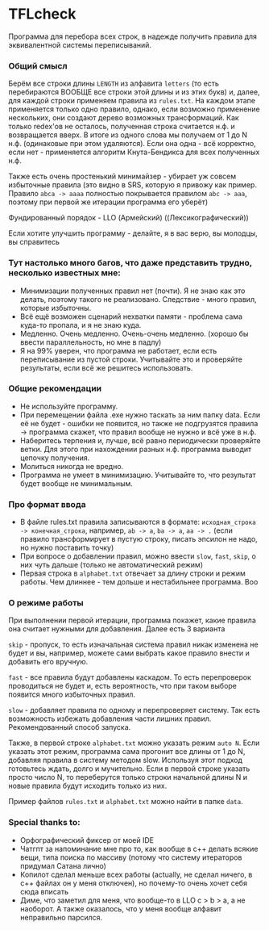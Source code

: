 # TFLcheck
Программа для перебора всех строк, в надежде получить правила для эквивалентной системы переписываний.

### Общий смысл
Берём все строки длины `LENGTH` из алфавита `letters` (то есть перебираются ВООБЩЕ все строки этой длины и из этих букв) и,
далее, для каждой строки применяем правила из `rules.txt`. На каждом этапе применяется только одно правило, однако, если возможно применение нескольких,
они создают дерево возможных трансформаций. Как только redex'ов не осталось, полученная строка считается н.ф. и возвращается вверх.
В итоге из одного слова мы получаем от 1 до N н.ф. (одинаковые при этом удаляются). Если она одна - всё корректно, если нет - применяется алгоритм Кнута-Бендикса
для всех полученных н.ф.

Также есть очень простенький минимайзер - убирает уж совсем избыточные правила 
(это видно в SRS, которую я привожу как пример. Правило `abca -> aaaa` полностью покрывается правилом `abc -> aaa`, поэтому при первой же итерации программа его уберёт)

Фундированный порядок - LLO (Армейский) ((Лексикографический))

Если хотите улучшить программу - делайте, я в вас верю, вы молодцы, вы справитесь

### Тут настолько много багов, что даже представить трудно, несколько известных мне:

- Минимизации полученных правил нет (почти). Я не знаю как это делать, поэтому такого не реализовано. Следствие - много правил, которые избыточны.
- Всё ещё возможен сценарий нехватки памяти - проблема сама куда-то пропала, и я не знаю куда.
- Медленно. Очень медленно. Очень-очень медленно. (хорошо бы ввести параллельность, но мне в падлу)
- Я на 99% уверен, что программа не работает, если есть переписывание из пустой строки. Учитывайте это и проверяйте результаты, если всё же решитесь использовать.

### Общие рекомендации

- Не используйте программу.
- При перемещении файла .exe нужно таскать за ним папку data. Если её не будет - ошибки не появится, но также не подгрузятся правила -> программа скажет, что правил вообще не нужно и всё уже в н.ф.
- Наберитесь терпения и, лучше, всё равно периодически проверяйте ветки. Для этого при нахождении разных н.ф. программа выводит цепочку получения.
- Молиться никогда не вредно.
- Программа не умеет в минимизацию. Учитывайте то, что результат будет вообще не минимальным.

### Про формат ввода

- В файле rules.txt правила записываются в формате: `исходная_строка -> конечная_строка`, например, `ab -> a`, `ba -> a`, `aa -> .` (если правило трансформирует в пустую строку, писать эпсилон не надо, но нужно поставить точку)
- При вопросе о добавлении правил, можно ввести `slow`, `fast`, `skip`, о них чуть дальше (только не автоматический режим)
- Первая строка в `alphabet.txt` отвечает за длину строки и режим работы. Чем длиннее - тем дольше и нестабильнее программа. Воо


### О режиме работы

При выполнении первой итерации, программа покажет, какие правила она считает нужными для добавления. Далее есть 3 варианта

`skip` - пропуск, то есть изначальная система правил никак изменена не будет и вы, например, можете сами выбрать какое правило внести и добавить его вручную.


`fast` - все правила будут добавлены каскадом. То есть перепроверок проводиться не будет и, есть вероятность, что при таком выборе появится много избыточных правил.


`slow` - добавляет правила по одному и перепроверяет систему. Так есть возможность избежать добавления части лишних правил. Рекомендованный способ запуска.


Также, в первой строке `alphabet.txt` можно указать режим `auto N`. Если указать этот режим, программа сама прогонит все длины от 1 до N, добавляя правила в систему методом slow. 
Используя этот подход готовьтесь ждать, долго и мучительно. Если в первой строке указать просто число N, то переберутся только строки начальной длины N и новые правила будут исходить только из них.


Пример файлов `rules.txt` и `alphabet.txt` можно найти в папке `data`.

### Special thanks to:
- Орфографический фиксер от моей IDE
- Чатгпт за напоминание мне про то, как вообще в c++ делать всякие вещи, типа поиска по массиву
  (потому что систему итераторов придумал Сатана лично)
- Копилот сделал меньше всех работы (actually, не сделал ничего, в c++ файлах он у меня отключен), но почему-то очень хочет себя сюда вписать
- Диме, что заметил для меня, что вообще-то в LLO c > b > a, а не наоборот. А также оказалось, 
что у меня вообще алфавит неправильно парсился.